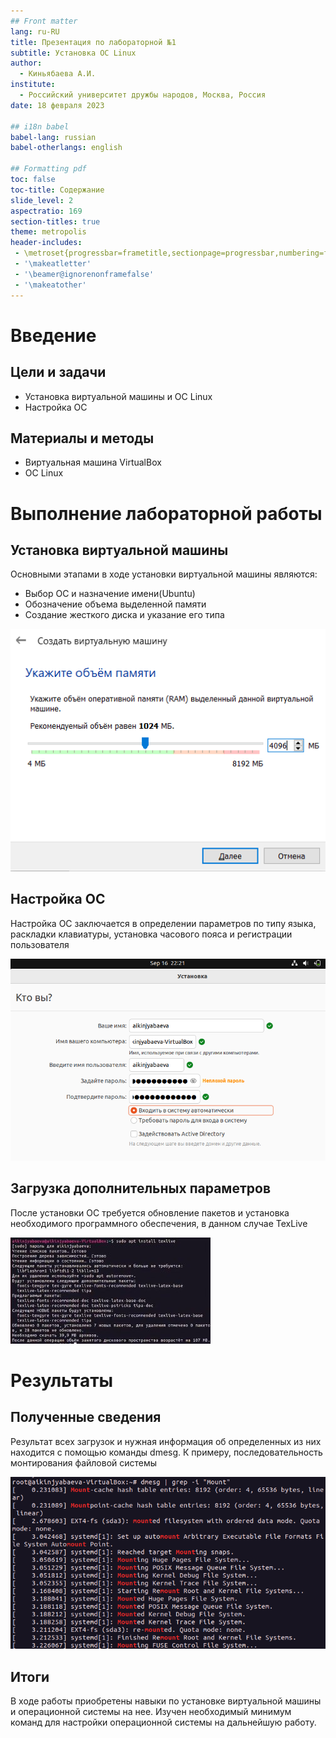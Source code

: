 ```yaml
---
## Front matter
lang: ru-RU
title: Презентация по лабораторной №1
subtitle: Установка ОС Linux
author:
  - Киньябаева А.И.
institute:
  - Российский университет дружбы народов, Москва, Россия
date: 18 февраля 2023

## i18n babel
babel-lang: russian
babel-otherlangs: english

## Formatting pdf
toc: false
toc-title: Содержание
slide_level: 2
aspectratio: 169
section-titles: true
theme: metropolis
header-includes:
 - \metroset{progressbar=frametitle,sectionpage=progressbar,numbering=fraction}
 - '\makeatletter'
 - '\beamer@ignorenonframefalse'
 - '\makeatother'
---
```


# Введение

## Цели и задачи

- Установка виртуальной машины и ОС Linux
- Настройка ОС

## Материалы и методы

- Виртуальная машина VirtualBox
- ОС Linux

# Выполнение лабораторной работы

## Установка виртуальной машины

Основными этапами в ходе установки виртуальной машины являются:

 - Выбор ОС и назначение имени(Ubuntu)
 - Обозначение объема выделенной памяти
 - Создание жесткого диска и указание его типа

![Рис. 1. Назначение размера памяти](image/19.png)

## Настройка ОС

Настройка ОС заключается в определении параметров по типу языка, раскладки клавиатуры, установка часового пояса и регистрации пользователя

![Рис. 2. Регистрация](image/23.png)

## Загрузка дополнительных параметров

После установки ОС требуется обновление пакетов и установка необходимого программного обеспечения, в данном случае TexLive

![Рис. 3. Установка TexLive](image/b.jpeg)

# Результаты

## Полученные сведения

Результат всех загрузок и нужная информация об определенных из них находится с помощью команды dmesg. К примеру, последовательность монтирования файловой системы

![Рис. 4. Монтирование](image/8.png)

## Итоги

В ходе работы приобретены навыки по установке виртуальной машины и операционной системы на нее. Изучен необходимый минимум команд для настройки операционной системы на дальнейшую работу.